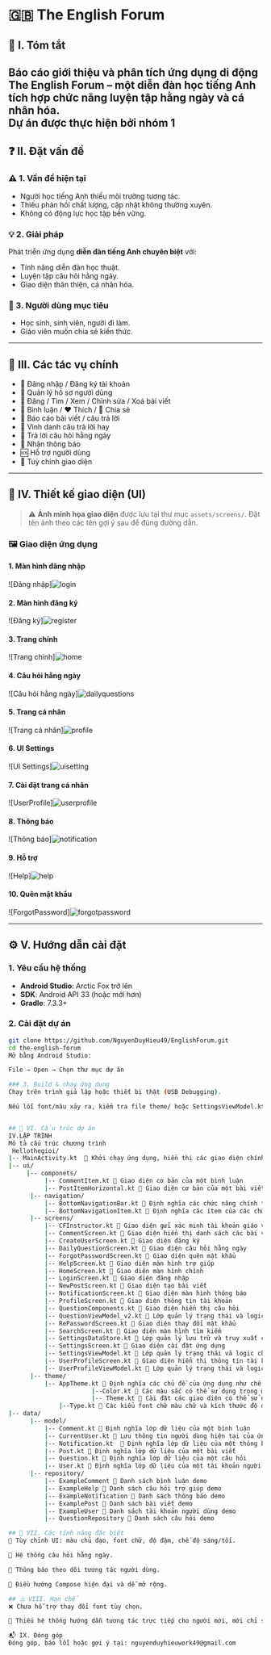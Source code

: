 # 🇬🇧 The English Forum 


## 📝 I. Tóm tắt

Báo cáo giới thiệu và phân tích ứng dụng di động **The English Forum** – một diễn đàn học tiếng Anh tích hợp chức năng luyện tập hằng ngày và cá nhân hóa.  
Dự án được thực hiện bởi nhóm 1 
---

## ❓ II. Đặt vấn đề

### ⚠️ 1. Vấn đề hiện tại

- Người học tiếng Anh thiếu môi trường tương tác.
- Thiếu phản hồi chất lượng, cập nhật không thường xuyên.
- Không có động lực học tập bền vững.

### 💡 2. Giải pháp

Phát triển ứng dụng **diễn đàn tiếng Anh chuyên biệt** với:

- Tính năng diễn đàn học thuật.
- Luyện tập câu hỏi hằng ngày.
- Giao diện thân thiện, cá nhân hóa.

### 👥 3. Người dùng mục tiêu

- Học sinh, sinh viên, người đi làm.
- Giáo viên muốn chia sẻ kiến thức.

---

## 🧩 III. Các tác vụ chính

- 🔐 Đăng nhập / Đăng ký tài khoản  
- 👤 Quản lý hồ sơ người dùng  
- 📝 Đăng / Tìm / Xem / Chỉnh sửa / Xoá bài viết  
- 💬 Bình luận / ❤️ Thích / 🔗 Chia sẻ  
- 🚩 Báo cáo bài viết / câu trả lời  
- 🌟 Vinh danh câu trả lời hay  
- 📅 Trả lời câu hỏi hằng ngày  
- 🔔 Nhận thông báo  
- 🆘 Hỗ trợ người dùng  
- 🎨 Tuỳ chỉnh giao diện

---

## 🎨 IV. Thiết kế giao diện (UI)

> ⚠️ **Ảnh minh họa giao diện** được lưu tại thư mục `assets/screens/`. Đặt tên ảnh theo các tên gợi ý sau để đúng đường dẫn.

### 🖼️ Giao diện ứng dụng

#### 1. Màn hình đăng nhập  
![Đăng nhập]![login](https://github.com/user-attachments/assets/111d142d-2175-456d-b4a6-b4f4da58a2a5)

#### 2. Màn hình đăng ký  
![Đăng ký]![register](https://github.com/user-attachments/assets/daf7bf5e-a127-4ec1-82b6-1d3c35ed2b43)

#### 3. Trang chính  
![Trang chính]![home](https://github.com/user-attachments/assets/67951ac4-727b-4691-9731-7863bf612f6c)


#### 4. Câu hỏi hằng ngày  
![Câu hỏi hằng ngày]![dailyquestions](https://github.com/user-attachments/assets/9309b125-c71b-4433-8a1e-893f5c9c61e5)


#### 5. Trang cá nhân  
![Trang cá nhân]![profile](https://github.com/user-attachments/assets/5b436086-7b68-4837-9f20-03713230c39f)


#### 6. UI Settings  
![UI Settings]![uisetting](https://github.com/user-attachments/assets/aba1ec6b-56f1-4780-8747-930d3d9d9f1b)


#### 7. Cài đặt trang cá nhân  
![UserProfile]![userprofile](https://github.com/user-attachments/assets/3926ebd7-b670-445b-bdb2-6e9b4bfcd6dd)

#### 8. Thông báo  
![Thông báo]![notification](https://github.com/user-attachments/assets/29fba8e0-ecc3-4c29-98f2-db1a7f4d5bca)


#### 9. Hỗ trợ
![Help]![help](https://github.com/user-attachments/assets/7ab463d6-5016-478b-87a9-0862b0674659)

#### 10. Quên mật khẩu 
![ForgotPassword]![forgotpassword](https://github.com/user-attachments/assets/090034fb-5365-4170-a29d-dbb8377cb79b)


---

## ⚙️ V. Hướng dẫn cài đặt

### 1. Yêu cầu hệ thống

- **Android Studio**: Arctic Fox trở lên
- **SDK**: Android API 33 (hoặc mới hơn)
- **Gradle**: 7.3.3+

### 2. Cài đặt dự án

```bash
git clone https://github.com/NguyenDuyHieu49/EnglishForum.git
cd the-english-forum
Mở bằng Android Studio:

File → Open → Chọn thư mục dự án

### 3. Build & chạy ứng dụng
Chạy trên trình giả lập hoặc thiết bị thật (USB Debugging).

Nếu lỗi font/màu xảy ra, kiểm tra file theme/ hoặc SettingsViewModel.kt.


## 📁 VI. Cấu trúc dự án
IV.LẬP TRÌNH
Mô tả cấu trúc chương trình
 Hellothegioi/
|-- MainActivity.kt   Khởi chạy ứng dụng, hiển thị các giao diện chính và thực hiện các điều hướng
|-- ui/
     |-- componets/
          |-- CommentItem.kt  Giao diện cơ bản của một bình luận
          |-- PostItemHorizontal.kt  Giao diện cơ bản của một bài viết
      |-- navigation/
          |-- BottomNavigationBar.kt  Định nghĩa các chức năng chính trong ứng dụng như: home, search, question, notification, profile
          |-- BottomNavigationItem.kt  Định nghĩa các item của các chức năng chính
      |-- screens/ 
          |-- CFInstructor.kt  Giao diện gửi xác minh tài khoản giáo viên
          |-- CommentScreen.kt  Giao diện hiển thị danh sách các bài viết của tài khoản và bình luận trong một bài viết
          |-- CreateUserScreen.kt  Giao diện đăng ký
          |-- DailyQuestionScreen.kt  Giao diện câu hỏi hằng ngày
          |-- ForgotPasswordScreen.kt  Giao diện quên mật khẩu
          |-- HelpScreen.kt  Giao diện màn hình trợ giúp
          |-- HomeScreen.kt  Giao diện màn hình chính
          |-- LoginScreen.kt  Giao diện đăng nhập
          |-- NewPostScreen.kt  Giao diện tạo bài viết
          |-- NotificationScreen.kt  Giao diện màn hình thông báo
          |-- ProfileScreen.kt  Giao diện thông tin tài khoản
          |-- QuestionComponents.kt  Giao diện hiển thị câu hỏi
          |-- QuestionViewModel_v2.kt  Lớp quản lý trạng thái và logic để hiển thị và tương tác với các câu hỏi
          |-- RePasswordScreen.kt  Giao diện thay đổi mật khẩu
          |-- SearchScreen.kt  Giao diện màn hình tìm kiếm
          |-- SettingsDataStore.kt  Lớp quản lý lưu trữ và truy xuất cài đặt ứng dụng của người dùng
          |-- SettingsScreen.kt  Giao diện cài đặt ứng dụng
          |-- SettingsViewModel.kt  Lớp quản lý trạng thái và logic cho các thiết lập của người dùng cho ứng dụng
          |-- UserProfileScreen.kt  Giao diện hiển thị thông tin tài khoản người dùng
          |-- UserProfileViewModel.kt  Lớp quản lý trạng thái và logic cho các thiết lập của người dùng cho tài khoản
      |-- theme/ 
          |-- AppTheme.kt  Định nghĩa các chủ đề của ứng dụng như chế độ tối, màu chính, kích thước phông chữ và độ đậm phông chữ, được cung cấp bởi SettingsViewModel.
                       |--Color.kt  Các màu sắc có thể sử dụng trong ứng dụng
                       |-- Theme.kt  Cài đặt các giao diện có thể sử dụng trong ứng dụng
	          |--Type.kt  Các kiểu font chữ màu chữ và kích thước độ đậm chữ có thể cài đặt trong ứng dụng
|-- data/ 
      |-- model/
          |-- Comment.kt  Định nghĩa lớp dữ liệu của một bình luận
          |-- CurrentUser.kt  Lưu thông tin người dùng hiện tại của ứng dụng
          |-- Notification.kt   Định nghĩa lớp dữ liệu của một thông báo
          |-- Post.kt  Định nghĩa lớp dữ liệu của một bài viết
          |-- Question.kt  Định nghĩa lớp dữ liệu của một câu hỏi
          |-- User.kt  Định nghĩa lớp dữ liệu của một tài khoản người dùng
      |-- repository/
          |-- ExampleComment  Danh sách bình luận demo
          |-- ExampleHelp  Danh sách câu hỏi trợ giúp demo
          |-- ExampleNotification  Danh sách thông báo demo
          |-- ExamplePost  Danh sách bài viết demo
          |-- ExampleUser  Danh sách tài khoản người dùng demo
          |-- QuestionRepository  Danh sách câu hỏi demo

## 🚧 VII. Các tính năng đặc biệt
🎨 Tùy chỉnh UI: màu chủ đạo, font chữ, độ đậm, chế độ sáng/tối.

📅 Hệ thống câu hỏi hằng ngày.

🔔 Thông báo theo dõi tương tác người dùng.

🧭 Điều hướng Compose hiện đại và dễ mở rộng.

## ⚠️ VIII. Hạn chế
❌ Chưa hỗ trợ thay đổi font tùy chọn.

📖 Thiếu hệ thống hướng dẫn tương tác trực tiếp cho người mới, mới chỉ sử dụng mock data, chưa có local và cloud database

📬 IX. Đóng góp
Đóng góp, báo lỗi hoặc gợi ý tại: nguyenduyhieuwork49@gmail.com
